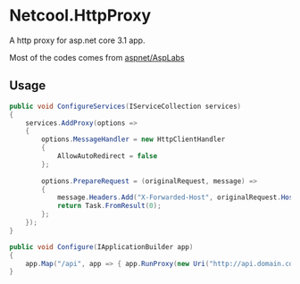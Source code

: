 # Netcool.HttpProxy

A http proxy for asp.net core 3.1 app.

Most of the codes comes from [aspnet/AspLabs](https://github.com/aspnet/AspLabs)

## Usage

```csharp
public void ConfigureServices(IServiceCollection services)
{
    services.AddProxy(options =>
    {
        options.MessageHandler = new HttpClientHandler
        {
            AllowAutoRedirect = false
        };
        
        options.PrepareRequest = (originalRequest, message) =>
        {
            message.Headers.Add("X-Forwarded-Host", originalRequest.Host.Host);
            return Task.FromResult(0);
        };
    });
}

public void Configure(IApplicationBuilder app)
{
    app.Map("/api", app => { app.RunProxy(new Uri("http://api.domain.com"); });
}

```

